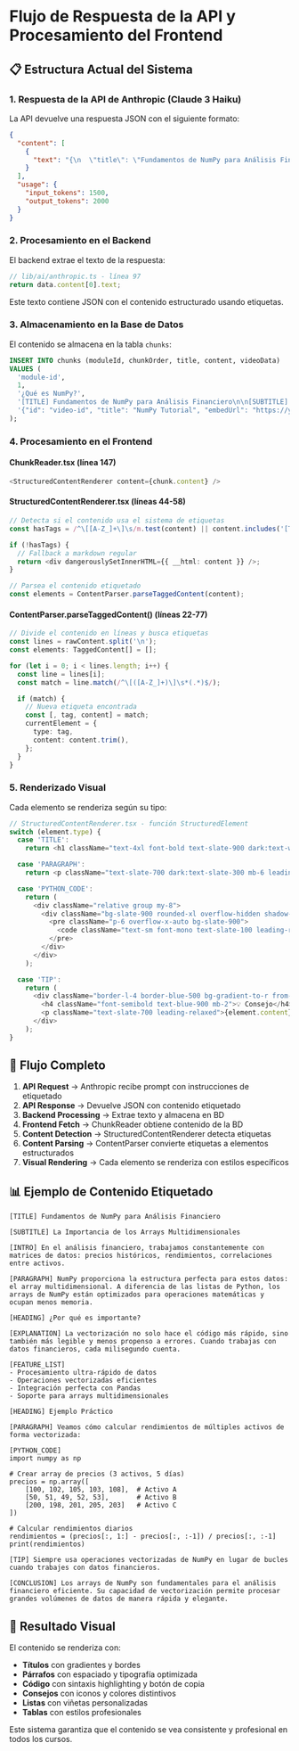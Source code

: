 # Flujo de Respuesta de la API y Procesamiento del Frontend

## 📋 **Estructura Actual del Sistema**

### 1. **Respuesta de la API de Anthropic (Claude 3 Haiku)**

La API devuelve una respuesta JSON con el siguiente formato:

```json
{
  "content": [
    {
      "text": "{\n  \"title\": \"Fundamentos de NumPy para Análisis Financiero\",\n  \"description\": \"En este módulo aprenderás...\",\n  \"chunks\": [\n    {\n      \"title\": \"¿Qué es NumPy?\",\n      \"content\": \"[TITLE] Fundamentos de NumPy para Análisis Financiero\\n\\n[SUBTITLE] La Importancia de los Arrays Multidimensionales\\n\\n[INTRO] En el análisis financiero, trabajamos constantemente con matrices de datos...\\n\\n[PARAGRAPH] NumPy proporciona la estructura perfecta para estos datos...\\n\\n[HEADING] ¿Por qué es importante?\\n\\n[EXPLANATION] La vectorización no solo hace el código más rápido...\\n\\n[FEATURE_LIST]\\n- Procesamiento ultra-rápido de datos\\n- Operaciones vectorizadas eficientes\\n- Integración perfecta con Pandas\\n- Soporte para arrays multidimensionales\\n\\n[HEADING] Ejemplo Práctico\\n\\n[PARAGRAPH] Veamos cómo calcular rendimientos de múltiples activos...\\n\\n[PYTHON_CODE]\\nimport numpy as np\\n\\n# Crear array de precios (3 activos, 5 días)\\nprecios = np.array([\\n    [100, 102, 105, 103, 108],  # Activo A\\n    [50, 51, 49, 52, 53],       # Activo B\\n    [200, 198, 201, 205, 203]   # Activo C\\n])\\n\\n# Calcular rendimientos diarios\\nrendimientos = (precios[:, 1:] - precios[:, :-1]) / precios[:, :-1]\\nprint(rendimientos)\\n\\n[TIP] Siempre usa operaciones vectorizadas de NumPy en lugar de bucles cuando trabajes con datos financieros.\\n\\n[CONCLUSION] Los arrays de NumPy son fundamentales para el análisis financiero eficiente...\"\n    }\n  ],\n  \"quiz\": {\n    \"title\": \"Quiz: Fundamentos de NumPy\",\n    \"questions\": [\n      {\n        \"question\": \"¿Por qué es importante la vectorización en NumPy?\",\n        \"options\": [\n          \"Porque es más fácil de leer\",\n          \"Porque es más rápido y eficiente\",\n          \"Porque usa menos memoria\",\n          \"Porque es más compatible\"\n        ],\n        \"correctAnswer\": 1,\n        \"explanation\": \"La vectorización es importante porque permite procesar múltiples elementos de datos simultáneamente, lo que resulta en código más rápido y eficiente que los bucles tradicionales.\"\n      }\n    ]\n  }\n}"
    }
  ],
  "usage": {
    "input_tokens": 1500,
    "output_tokens": 2000
  }
}
```

### 2. **Procesamiento en el Backend**

El backend extrae el texto de la respuesta:

```typescript
// lib/ai/anthropic.ts - línea 97
return data.content[0].text;
```

Este texto contiene JSON con el contenido estructurado usando etiquetas.

### 3. **Almacenamiento en la Base de Datos**

El contenido se almacena en la tabla `chunks`:

```sql
INSERT INTO chunks (moduleId, chunkOrder, title, content, videoData)
VALUES (
  'module-id',
  1,
  '¿Qué es NumPy?',
  '[TITLE] Fundamentos de NumPy para Análisis Financiero\n\n[SUBTITLE] La Importancia de los Arrays Multidimensionales\n\n[INTRO] En el análisis financiero...',
  '{"id": "video-id", "title": "NumPy Tutorial", "embedUrl": "https://youtube.com/embed/..."}'
);
```

### 4. **Procesamiento en el Frontend**

#### **ChunkReader.tsx** (línea 147)

```typescript
<StructuredContentRenderer content={chunk.content} />
```

#### **StructuredContentRenderer.tsx** (líneas 44-58)

```typescript
// Detecta si el contenido usa el sistema de etiquetas
const hasTags = /^\[[A-Z_]+\]\s/m.test(content) || content.includes('[TITLE]') || content.includes('[PARAGRAPH]');

if (!hasTags) {
  // Fallback a markdown regular
  return <div dangerouslySetInnerHTML={{ __html: content }} />;
}

// Parsea el contenido etiquetado
const elements = ContentParser.parseTaggedContent(content);
```

#### **ContentParser.parseTaggedContent()** (líneas 22-77)

```typescript
// Divide el contenido en líneas y busca etiquetas
const lines = rawContent.split('\n');
const elements: TaggedContent[] = [];

for (let i = 0; i < lines.length; i++) {
  const line = lines[i];
  const match = line.match(/^\[([A-Z_]+)\]\s*(.*)$/);

  if (match) {
    // Nueva etiqueta encontrada
    const [, tag, content] = match;
    currentElement = {
      type: tag,
      content: content.trim(),
    };
  }
}
```

### 5. **Renderizado Visual**

Cada elemento se renderiza según su tipo:

```typescript
// StructuredContentRenderer.tsx - función StructuredElement
switch (element.type) {
  case 'TITLE':
    return <h1 className="text-4xl font-bold text-slate-900 dark:text-white mb-8 mt-10 border-b-2 border-blue-500 pb-4">{element.content}</h1>;

  case 'PARAGRAPH':
    return <p className="text-slate-700 dark:text-slate-300 mb-6 leading-relaxed text-base">{element.content}</p>;

  case 'PYTHON_CODE':
    return (
      <div className="relative group my-8">
        <div className="bg-slate-900 rounded-xl overflow-hidden shadow-2xl border border-slate-700">
          <pre className="p-6 overflow-x-auto bg-slate-900">
            <code className="text-sm font-mono text-slate-100 leading-relaxed">{element.content}</code>
          </pre>
        </div>
      </div>
    );

  case 'TIP':
    return (
      <div className="border-l-4 border-blue-500 bg-gradient-to-r from-blue-50 to-purple-50 pl-6 py-4 my-6 rounded-r-lg">
        <h4 className="font-semibold text-blue-900 mb-2">💡 Consejo</h4>
        <p className="text-slate-700 leading-relaxed">{element.content}</p>
      </div>
    );
}
```

## 🔄 **Flujo Completo**

1. **API Request** → Anthropic recibe prompt con instrucciones de etiquetado
2. **API Response** → Devuelve JSON con contenido etiquetado
3. **Backend Processing** → Extrae texto y almacena en BD
4. **Frontend Fetch** → ChunkReader obtiene contenido de la BD
5. **Content Detection** → StructuredContentRenderer detecta etiquetas
6. **Content Parsing** → ContentParser convierte etiquetas a elementos estructurados
7. **Visual Rendering** → Cada elemento se renderiza con estilos específicos

## 📊 **Ejemplo de Contenido Etiquetado**

```
[TITLE] Fundamentos de NumPy para Análisis Financiero

[SUBTITLE] La Importancia de los Arrays Multidimensionales

[INTRO] En el análisis financiero, trabajamos constantemente con matrices de datos: precios históricos, rendimientos, correlaciones entre activos.

[PARAGRAPH] NumPy proporciona la estructura perfecta para estos datos: el array multidimensional. A diferencia de las listas de Python, los arrays de NumPy están optimizados para operaciones matemáticas y ocupan menos memoria.

[HEADING] ¿Por qué es importante?

[EXPLANATION] La vectorización no solo hace el código más rápido, sino también más legible y menos propenso a errores. Cuando trabajas con datos financieros, cada milisegundo cuenta.

[FEATURE_LIST]
- Procesamiento ultra-rápido de datos
- Operaciones vectorizadas eficientes
- Integración perfecta con Pandas
- Soporte para arrays multidimensionales

[HEADING] Ejemplo Práctico

[PARAGRAPH] Veamos cómo calcular rendimientos de múltiples activos de forma vectorizada:

[PYTHON_CODE]
import numpy as np

# Crear array de precios (3 activos, 5 días)
precios = np.array([
    [100, 102, 105, 103, 108],  # Activo A
    [50, 51, 49, 52, 53],       # Activo B
    [200, 198, 201, 205, 203]   # Activo C
])

# Calcular rendimientos diarios
rendimientos = (precios[:, 1:] - precios[:, :-1]) / precios[:, :-1]
print(rendimientos)

[TIP] Siempre usa operaciones vectorizadas de NumPy en lugar de bucles cuando trabajes con datos financieros.

[CONCLUSION] Los arrays de NumPy son fundamentales para el análisis financiero eficiente. Su capacidad de vectorización permite procesar grandes volúmenes de datos de manera rápida y elegante.
```

## 🎯 **Resultado Visual**

El contenido se renderiza con:

- **Títulos** con gradientes y bordes
- **Párrafos** con espaciado y tipografía optimizada
- **Código** con sintaxis highlighting y botón de copia
- **Consejos** con iconos y colores distintivos
- **Listas** con viñetas personalizadas
- **Tablas** con estilos profesionales

Este sistema garantiza que el contenido se vea consistente y profesional en todos los cursos.
